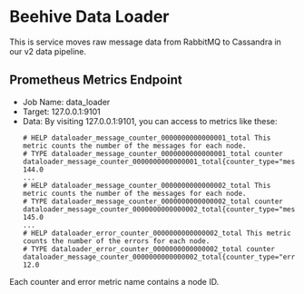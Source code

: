 # Beehive Data Loader

This is service moves raw message data from RabbitMQ to Cassandra in our v2 data pipeline.



## Prometheus Metrics Endpoint


- Job Name: data_loader
- Target: 127.0.0.1:9101
- Data: By visiting 127.0.0.1:9101, you can access to metrics like these:
    ```
    # HELP dataloader_message_counter_0000000000000001_total This metric counts the number of the messages for each node.
    # TYPE dataloader_message_counter_0000000000000001_total counter
    dataloader_message_counter_0000000000000001_total{counter_type="message"} 144.0
    ...
    # HELP dataloader_message_counter_0000000000000002_total This metric counts the number of the messages for each node.
    # TYPE dataloader_message_counter_0000000000000002_total counter
    dataloader_message_counter_0000000000000002_total{counter_type="message"} 145.0
    ...
    # HELP dataloader_error_counter_0000000000000002_total This metric counts the number of the errors for each node.
    # TYPE dataloader_error_counter_0000000000000002_total counter
    dataloader_message_counter_0000000000000002_total{counter_type="error"} 12.0
    ```

Each counter and error metric name contains a node ID.

